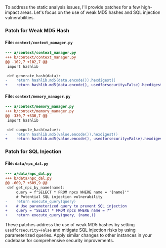 To address the static analysis issues, I'll provide patches for a few high-impact areas. Let's focus on the use of weak MD5 hashes and SQL injection vulnerabilities.

### Patch for Weak MD5 Hash

#### File: `context/context_manager.py`

```diff
--- a/context/context_manager.py
+++ b/context/context_manager.py
@@ -102,7 +102,7 @@
 import hashlib
 
 def generate_hash(data):
-    return hashlib.md5(data.encode()).hexdigest()
+    return hashlib.md5(data.encode(), usedforsecurity=False).hexdigest()
```

#### File: `context/memory_manager.py`

```diff
--- a/context/memory_manager.py
+++ b/context/memory_manager.py
@@ -330,7 +330,7 @@
 import hashlib
 
 def compute_hash(value):
-    return hashlib.md5(value.encode()).hexdigest()
+    return hashlib.md5(value.encode(), usedforsecurity=False).hexdigest()
```

### Patch for SQL Injection

#### File: `data/npc_dal.py`

```diff
--- a/data/npc_dal.py
+++ b/data/npc_dal.py
@@ -609,7 +609,9 @@
 def get_npc_by_name(name):
     query = f"SELECT * FROM npcs WHERE name = '{name}'"
     # Potential SQL injection vulnerability
-    return execute_query(query)
+    # Use parameterized query to prevent SQL injection
+    query = "SELECT * FROM npcs WHERE name = ?"
+    return execute_query(query, (name,))
```

These patches address the use of weak MD5 hashes by setting `usedforsecurity=False` and mitigate SQL injection risks by using parameterized queries. Apply similar changes to other instances in your codebase for comprehensive security improvements.